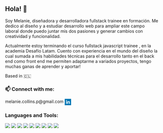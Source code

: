 ## Hola! 👋

Soy Melanie, diseñadora y desarrolladora fullstack trainee en formación. 
Me dedico al diseño y a estudiar desarrollo web para ampliar este campo laboral donde puedo juntar mis dos pasiones y generar cambios con creatividad y funcionalidad. 

Actualmente estoy terminando el curso fullstack javascript trainee , en la academia Desafío Latam. Cuento con experiencia en el mundo del diseño la cual sumada a mis habilidades técnicas para el desarrollo tanto en el back end como front end me permiten adaptarme a variados proyectos, tengo muchas ganas de aprender y aportar!

Based in 🇨🇱

<h3 align="left"> 📫  Connect with me:</h3>
melanie.collins.p@gmail.com

<a href="https://www.linkedin.com/in/m-collins-p/">
  <img align="center" alt="Linkdin" width="21px" src="https://raw.githubusercontent.com/edent/SuperTinyIcons/099dc12b59179d07d534069bc8551718f786d91a/images/svg/linkedin.svg" />
</a>


<h3 align="left">Languages and Tools:</h3>
<p align="left"> <img src="https://img.shields.io/badge/JavaScript-323330?style=for-the-badge&logo=javascript&logoColor=F7DF1E" /> <img src="https://img.shields.io/badge/HTML5-E34F26?style=for-the-badge&logo=html5&logoColor=white" /> <img src="https://img.shields.io/badge/Express%20js-000000?style=for-the-badge&logo=express&logoColor=white"/> <img src="https://img.shields.io/badge/json-5E5C5C?style=for-the-badge&logo=json&logoColor=white"/> <img src="https://img.shields.io/badge/PostgreSQL-316192?style=for-the-badge&logo=postgresql&logoColor=white"/> <img src="https://img.shields.io/badge/Bootstrap-563D7C?style=for-the-badge&logo=bootstrap&logoColor=white"/> <img src="https://img.shields.io/badge/Adobe%20Creative%20Cloud-DA1F26?style=for-the-badge&logo=Adobe%20Creative%20Cloud&logoColor=white"/> <img src="https://img.shields.io/badge/Figma-F24E1E?style=for-the-badge&logo=figma&logoColor=white"/> <img src="https://img.shields.io/badge/Arduino-00979D?style=for-the-badge&logo=Arduino&logoColor=white"/> </p> 





